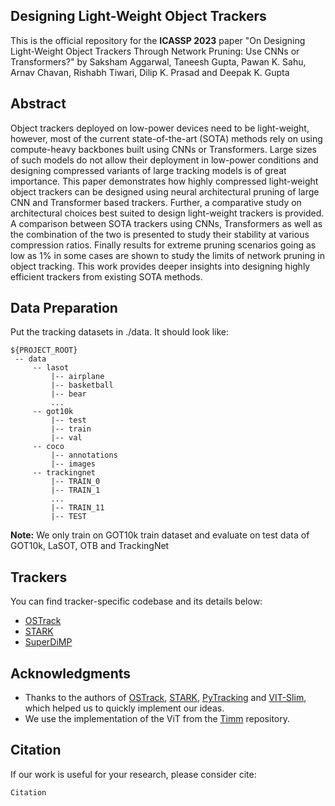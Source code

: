 ## Designing Light-Weight Object Trackers
This is the official repository for the **ICASSP 2023** paper "On Designing Light-Weight Object Trackers Through Network Pruning: Use CNNs or Transformers?" by Saksham Aggarwal, Taneesh Gupta, Pawan K. Sahu, Arnav Chavan, Rishabh Tiwari, Dilip K. Prasad and Deepak K. Gupta

## Abstract
Object trackers deployed on low-power devices need to be light-weight, however, most of the current state-of-the-art (SOTA) methods rely on using compute-heavy backbones built using CNNs or Transformers. Large sizes of such models do not allow their deployment in low-power conditions and designing compressed variants of large tracking models is of great importance. This paper demonstrates how highly compressed light-weight object trackers can be designed using neural architectural pruning of large CNN and Transformer based trackers. Further, a comparative study on architectural choices best suited to design light-weight trackers is provided. A comparison between SOTA trackers using CNNs, Transformers as well as the combination of the two is presented to study their stability at various compression ratios. Finally results for extreme pruning scenarios going as low as 1% in some cases are shown to study the limits of network pruning in object tracking. This work provides deeper insights into designing highly efficient trackers from existing SOTA methods.

## Data Preparation
Put the tracking datasets in ./data. It should look like:
   ```
   ${PROJECT_ROOT}
    -- data
        -- lasot
            |-- airplane
            |-- basketball
            |-- bear
            ...
        -- got10k
            |-- test
            |-- train
            |-- val
        -- coco
            |-- annotations
            |-- images
        -- trackingnet
            |-- TRAIN_0
            |-- TRAIN_1
            ...
            |-- TRAIN_11
            |-- TEST
   ```
**Note:** We only train on GOT10k train dataset and evaluate on test data of GOT10k, LaSOT, OTB and TrackingNet

## Trackers
You can find tracker-specific codebase and its details below:
- [OSTrack](./OSTrack/README.md)
- [STARK](./Stark_sparse/README.md)
- [SuperDiMP](./Super_Dimp/README.md)

## Acknowledgments
* Thanks to the authors of [OSTrack](https://github.com/botaoye/OSTrack), [STARK](https://github.com/researchmm/Stark), [PyTracking](https://github.com/visionml/pytracking) and [VIT-Slim](https://github.com/Arnav0400/ViT-Slim), which helped us to quickly implement our ideas.
* We use the implementation of the ViT from the [Timm](https://github.com/rwightman/pytorch-image-models) repository.

## Citation
If our work is useful for your research, please consider cite:
```
Citation
```


